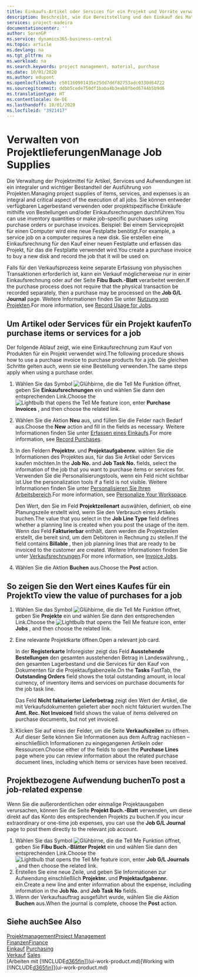 ```yaml
---
title: Einkaufs-Artikel oder Services für ein Projekt und Vorräte verwalten| Microsoft Docs
description: Beschreibt, wie die Bereitstellung und den Einkauf des Materials und Servicearten in Projekten verwaltet wird.
services: project-madeira
documentationcenter: ''
author: SorenGP
ms.service: dynamics365-business-central
ms.topic: article
ms.devlang: na
ms.tgt_pltfrm: na
ms.workload: na
ms.search.keywords: project management, material, purchase
ms.date: 10/01/2020
ms.author: edupont
ms.openlocfilehash: c501160901435e25dd7ddf82753adc0330d64722
ms.sourcegitcommit: ddbb5cede750df1baba4b3eab8fbed6744b5b9d6
ms.translationtype: HT
ms.contentlocale: de-DE
ms.lasthandoff: 10/01/2020
ms.locfileid: "3921417"
---
```

# <a name="manage-job-supplies"></a><span data-ttu-id="11bc5-103">Verwalten von Projektlieferungen</span><span class="sxs-lookup"><span data-stu-id="11bc5-103">Manage Job Supplies</span></span>
<span data-ttu-id="11bc5-104">Die Verwaltung der Projektmittel für Artikel, Services und Aufwendungen ist ein integraler und wichtiger Bestandteil der Ausführung von Projekten.</span><span class="sxs-lookup"><span data-stu-id="11bc5-104">Managing project supplies of items, services, and expenses is an integral and critical aspect of the execution of all jobs.</span></span> <span data-ttu-id="11bc5-105">Sie können entweder verfügbaren Lagerbestand verwenden oder projektspezifische Einkäufe mithilfe von Bestellungen und/oder Einkaufsrechnungen durchführen.</span><span class="sxs-lookup"><span data-stu-id="11bc5-105">You can use inventory quantities or make job-specific purchases using purchase orders or purchase invoices.</span></span> <span data-ttu-id="11bc5-106">Beispiel: Bei einem Serviceprojekt für einen Computer wird eine neue Festplatte benötigt.</span><span class="sxs-lookup"><span data-stu-id="11bc5-106">For example, a service job on a computer requires a new disk.</span></span> <span data-ttu-id="11bc5-107">Sie erstellen eine Einkaufsrechnung für den Kauf einer neuen Festplatte und erfassen das Projekt, für das die Festplatte verwendet wird.</span><span class="sxs-lookup"><span data-stu-id="11bc5-107">You create a purchase invoice to buy a new disk and record the job that it will be used on.</span></span>

<span data-ttu-id="11bc5-108">Falls für den Verkaufsprozess keine separate Erfassung von physischen Transaktionen erforderlich ist, kann ein Verkauf möglicherweise nur in einer Einkaufsrechnung oder auf der Seite **Fibu Buch.-Blatt** verarbeitet werden.</span><span class="sxs-lookup"><span data-stu-id="11bc5-108">If the purchase process does not require that the physical transaction be recorded separately, then a purchase may be processed on the **Job G/L Journal** page.</span></span> <span data-ttu-id="11bc5-109">Weitere Informationen finden Sie unter [Nutzung von Projekten](projects-how-record-job-usage.md).</span><span class="sxs-lookup"><span data-stu-id="11bc5-109">For more information, see [Record Usage for Jobs](projects-how-record-job-usage.md).</span></span>

## <a name="to-purchase-items-or-services-for-a-job"></a><span data-ttu-id="11bc5-110">Um Artikel oder Services für ein Projekt kaufen</span><span class="sxs-lookup"><span data-stu-id="11bc5-110">To purchase items or services for a job</span></span>
<span data-ttu-id="11bc5-111">Der folgende Ablauf zeigt, wie eine Einkaufsrechnung zum Kauf von Produkten für ein Projekt verwendet wird.</span><span class="sxs-lookup"><span data-stu-id="11bc5-111">The following procedure shows how to use a purchase invoice to purchase products for a job.</span></span> <span data-ttu-id="11bc5-112">Die gleichen Schritte gelten auch, wenn sie eine Bestellung verwenden.</span><span class="sxs-lookup"><span data-stu-id="11bc5-112">The same steps apply when using a purchase order.</span></span>  

1. <span data-ttu-id="11bc5-113">Wählen Sie das Symbol ![Glühbirne, die die Tell Me Funktion öffnet](media/ui-search/search_small.png "Was möchten Sie tun?"), geben Sie **Einkaufsrechnungen** ein und wählen Sie dann den entsprechenden Link.</span><span class="sxs-lookup"><span data-stu-id="11bc5-113">Choose the ![Lightbulb that opens the Tell Me feature](media/ui-search/search_small.png "Tell me what you want to do") icon, enter **Purchase Invoices** , and then choose the related link.</span></span>  
2. <span data-ttu-id="11bc5-114">Wählen Sie die Aktion **Neu** aus, und füllen Sie die Felder nach Bedarf aus.</span><span class="sxs-lookup"><span data-stu-id="11bc5-114">Choose the **New** action and fill in the fields as necessary.</span></span> <span data-ttu-id="11bc5-115">Weitere Informationen finden Sie unter [Erfassen eines Einkaufs](purchasing-how-record-purchases.md).</span><span class="sxs-lookup"><span data-stu-id="11bc5-115">For more information, see [Record Purchases](purchasing-how-record-purchases.md).</span></span>
3. <span data-ttu-id="11bc5-116">In den Feldern **Projektnr.** und **Projektaufgabennr.** wählen Sie die Informationen des Projektes aus, für das Sie Artikel oder Services kaufen möchten.</span><span class="sxs-lookup"><span data-stu-id="11bc5-116">In the **Job No.** and **Job Task No.** fields, select the information of the job that you want to purchase items or services for.</span></span> <span data-ttu-id="11bc5-117">Verwenden Sie die Personalisierungstools, wenn ein Feld nicht sichtbar ist.</span><span class="sxs-lookup"><span data-stu-id="11bc5-117">Use the personalization tools if a field is not visible.</span></span> <span data-ttu-id="11bc5-118">Weitere Informationen finden Sie unter [Personalisieren Sie Ihren Arbeitsbereich](ui-personalization-user.md).</span><span class="sxs-lookup"><span data-stu-id="11bc5-118">For more information, see [Personalize Your Workspace](ui-personalization-user.md).</span></span>

    <span data-ttu-id="11bc5-119">Den Wert, den Sie im Feld **Projektzeilenart** auswählen, definiert, ob eine Planungszeile erstellt wird, wenn Sie den Verbrauch eines Artikels buchen.</span><span class="sxs-lookup"><span data-stu-id="11bc5-119">The value that you select in the **Job Line Type** field defines whether a planning line is created when you post the usage of the item.</span></span> <span data-ttu-id="11bc5-120">Wenn das Feld **Fakturierbar** enthält, dann werden die Projektzeilen erstellt, die bereit sind, um dem Debitoren in Rechnung zu stellen.</span><span class="sxs-lookup"><span data-stu-id="11bc5-120">If the field contains **Billable** , then job planning lines that are ready to be invoiced to the customer are created.</span></span> <span data-ttu-id="11bc5-121">Weitere Informationen finden Sie unter [Verkaufsrechnungen](projects-how-invoice-jobs.md).</span><span class="sxs-lookup"><span data-stu-id="11bc5-121">For more information, see [Invoice Jobs](projects-how-invoice-jobs.md).</span></span>
4. <span data-ttu-id="11bc5-122">Wählen Sie die Aktion **Buchen** aus.</span><span class="sxs-lookup"><span data-stu-id="11bc5-122">Choose the **Post** action.</span></span>

## <a name="to-view-the-value-of-purchases-for-a-job"></a><span data-ttu-id="11bc5-123">So zeigen Sie den Wert eines Kaufes für ein Projekt</span><span class="sxs-lookup"><span data-stu-id="11bc5-123">To view the value of purchases for a job</span></span>
1. <span data-ttu-id="11bc5-124">Wählen Sie das Symbol ![Glühbirne, die die Tell Me Funktion öffnet](media/ui-search/search_small.png "Was möchten Sie tun?"), geben Sie **Projekte** ein und wählen Sie dann den entsprechenden Link.</span><span class="sxs-lookup"><span data-stu-id="11bc5-124">Choose the ![Lightbulb that opens the Tell Me feature](media/ui-search/search_small.png "Tell me what you want to do") icon, enter **Jobs** , and then choose the related link.</span></span>
2. <span data-ttu-id="11bc5-125">Eine relevante Projektkarte öffnen.</span><span class="sxs-lookup"><span data-stu-id="11bc5-125">Open a relevant job card.</span></span>

    <span data-ttu-id="11bc5-126">In der **Registerkarte** Inforegister zeigt das Feld **Ausstehende Bestellungen** den gesamten ausstehenden Betrag in Landeswährung, , den gesamten Lagerbestand und die Services für den Kauf von Dokumenten für die Projektaufgabenzeile.</span><span class="sxs-lookup"><span data-stu-id="11bc5-126">On the **Tasks** FastTab, the **Outstanding Orders** field shows the total outstanding amount, in local currency, of inventory items and services on purchase documents for the job task line.</span></span>  

    <span data-ttu-id="11bc5-127">Das Feld **Nicht fakturierter Lieferbetrag** zeigt den Wert der Artikel, die mit Verkaufsdokumenten geliefert aber noch nicht fakturiert wurden.</span><span class="sxs-lookup"><span data-stu-id="11bc5-127">The **Amt. Rec. Not Invoiced** field shows the value of items delivered on purchase documents, but not yet invoiced.</span></span>  
3. <span data-ttu-id="11bc5-128">Klicken Sie auf eines der Felder, um die Seite **Verkaufszeilen** zu öffnen. Auf dieser Seite können Sie Informationen aus dem Auftrag nachlesen – einschließlich Informationen zu eingegangenen Artikeln oder Ressourcen.</span><span class="sxs-lookup"><span data-stu-id="11bc5-128">Choose either of the fields to open the **Purchase Lines** page where you can review information about the related purchase document lines, including which items or services have been received.</span></span>

## <a name="to-post-a-job-related-expense"></a><span data-ttu-id="11bc5-129">Projektbezogene Aufwendung buchen</span><span class="sxs-lookup"><span data-stu-id="11bc5-129">To post a job-related expense</span></span>
<span data-ttu-id="11bc5-130">Wenn Sie die außerordentlichen oder einmalige Projektausgaben verursachen, können Sie die Seite **Projekt Buch.-Blatt** verwenden, um diese direkt auf das Konto des entsprechenden Projekts zu buchen.</span><span class="sxs-lookup"><span data-stu-id="11bc5-130">If you incur extraordinary or one-time job expenses, you can use the **Job G/L Journal** page to post them directly to the relevant job account.</span></span>

1. <span data-ttu-id="11bc5-131">Wählen Sie das Symbol ![Glühbirne, die die Tell Me Funktion öffnet](media/ui-search/search_small.png "Was möchten Sie tun?"), geben Sie **Fibu Buch.-Blätter Projekt** ein und wählen Sie dann den entsprechenden Link.</span><span class="sxs-lookup"><span data-stu-id="11bc5-131">Choose the ![Lightbulb that opens the Tell Me feature](media/ui-search/search_small.png "Tell me what you want to do") icon, enter **Job G/L Journals** , and then choose the related link.</span></span>  
2. <span data-ttu-id="11bc5-132">Erstellen Sie eine neue Zeile, und geben Sie Informationen zur Aufwendung einschließlich  **Projektnr.** und **Projektaufgabennr.** ein.</span><span class="sxs-lookup"><span data-stu-id="11bc5-132">Create a new line and enter information about the expense, including information in the **Job No.** and **Job Task No** fields.</span></span>  
3. <span data-ttu-id="11bc5-133">Wenn der Verkaufsauftrag ausgeführt wurde, wählen Sie die Aktion **Buchen** aus.</span><span class="sxs-lookup"><span data-stu-id="11bc5-133">When the journal is complete, choose the **Post** action.</span></span>

## <a name="see-also"></a><span data-ttu-id="11bc5-134">Siehe auch</span><span class="sxs-lookup"><span data-stu-id="11bc5-134">See Also</span></span>
[<span data-ttu-id="11bc5-135">Projektmanagement</span><span class="sxs-lookup"><span data-stu-id="11bc5-135">Project Management</span></span>](projects-manage-projects.md)  
[<span data-ttu-id="11bc5-136">Finanzen</span><span class="sxs-lookup"><span data-stu-id="11bc5-136">Finance</span></span>](finance.md)  
<span data-ttu-id="11bc5-137">[Einkauf](purchasing-manage-purchasing.md)       </span><span class="sxs-lookup"><span data-stu-id="11bc5-137">[Purchasing](purchasing-manage-purchasing.md)       </span></span>  
<span data-ttu-id="11bc5-138">[Verkauf](sales-manage-sales.md)    </span><span class="sxs-lookup"><span data-stu-id="11bc5-138">[Sales](sales-manage-sales.md)    </span></span>  
<span data-ttu-id="11bc5-139">[Arbeiten mit [!INCLUDE[d365fin](includes/d365fin_md.md)]](ui-work-product.md)</span><span class="sxs-lookup"><span data-stu-id="11bc5-139">[Working with [!INCLUDE[d365fin](includes/d365fin_md.md)]](ui-work-product.md)</span></span>  
